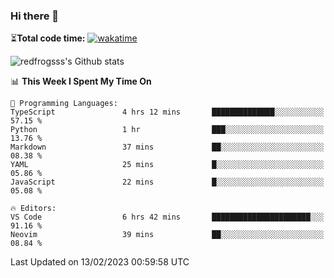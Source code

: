 ### Hi there 👋

⏳**Total code time:** [![wakatime](https://wakatime.com/badge/user/2cbd8003-b8b8-4565-92d7-ad9c23ff1846.svg)](https://wakatime.com/@2cbd8003-b8b8-4565-92d7-ad9c23ff1846)

<img src="https://github-readme-stats.vercel.app/api?username=redfrogsss&show_icons=true" alt="redfrogsss's Github stats"></img>

<!--START_SECTION:waka-->
📊 **This Week I Spent My Time On** 

```text
💬 Programming Languages: 
TypeScript               4 hrs 12 mins       ██████████████░░░░░░░░░░░   57.15 % 
Python                   1 hr                ███░░░░░░░░░░░░░░░░░░░░░░   13.76 % 
Markdown                 37 mins             ██░░░░░░░░░░░░░░░░░░░░░░░   08.38 % 
YAML                     25 mins             █░░░░░░░░░░░░░░░░░░░░░░░░   05.86 % 
JavaScript               22 mins             █░░░░░░░░░░░░░░░░░░░░░░░░   05.08 % 

🔥 Editors: 
VS Code                  6 hrs 42 mins       ██████████████████████░░░   91.16 % 
Neovim                   39 mins             ██░░░░░░░░░░░░░░░░░░░░░░░   08.84 % 

```


 Last Updated on 13/02/2023 00:59:58 UTC
<!--END_SECTION:waka-->
